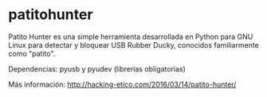 # patitohunter

Patito Hunter es una simple herramienta desarrollada en Python para GNU Linux para detectar y bloquear USB Rubber Ducky, conocidos familiarmente como "patito".

Dependencias: pyusb y pyudev (librerías obligatorias)

Más información: http://hacking-etico.com/2016/03/14/patito-hunter/
